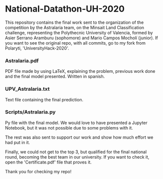 # National-Datathon-UH-2020
This repository contains the final work sent to the organization of the competition by the Astralaria team, on the Minsait Land Classification challenge, representing the Polythecnic University of Valencia, formed by Asier Serrano Aramburu (sophomore) and Mario Campos Mocholí (junior). If you want to see the original repo, with all commits, go to my fork from Polaryti, 'UniversityHack-2020'.

### Astralaria.pdf
PDF file made by using LaTeX, explaining the problem, previous work done and the final model presented. Written in spanish.

### UPV_Astralaria.txt
Text file containing the final prediction.

### Scripts/Astralaria.py
Py file with the final model. We would love to have presented a Jupyter Notebook, but it was not possible due to some problems with it.

The rest was also sent to support our work and show how much effort we had put in it.

Finally, we could not get to the top 3, but qualified for the final national round, becoming the best team in our university. If you want to check it, open the 'Certificate.pdf' file that proves it.

Thank you for checking my repo!
